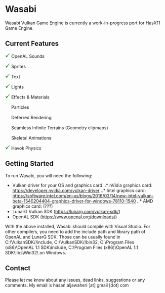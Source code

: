 # Wasabi
Wasabi Vulkan Game Engine is currently a work-in-progress port for HasX11 Game Engine.

## Current Features
[tick]: 
[prog]: 

<img src="https://github.com/Hasan-Jawaheri/Wasabi/raw/master/gitstuff/tick.png" width="16" height="16"> OpenAL Sounds

<img src="https://github.com/Hasan-Jawaheri/Wasabi/raw/master/gitstuff/tick.png" width="16" height="16"> Sprites

<img src="https://github.com/Hasan-Jawaheri/Wasabi/raw/master/gitstuff/tick.png" width="16" height="16"> Text

<img src="https://github.com/Hasan-Jawaheri/Wasabi/raw/master/gitstuff/tick.png" width="16" height="16"> Lights

<img src="https://github.com/Hasan-Jawaheri/Wasabi/raw/master/gitstuff/tick.png" width="16" height="16"> Effects & Materials

<img src="https://github.com/Hasan-Jawaheri/Wasabi/raw/master/gitstuff/wip.ico" width="16" height="16"> Particles

<img src="https://github.com/Hasan-Jawaheri/Wasabi/raw/master/gitstuff/wip.ico" width="16" height="16"> Deferred Rendering

<img src="https://github.com/Hasan-Jawaheri/Wasabi/raw/master/gitstuff/wip.ico" width="16" height="16"> Seamless Infinite Terrains (Geometry clipmaps)

<img src="https://github.com/Hasan-Jawaheri/Wasabi/raw/master/gitstuff/wip.ico" width="16" height="16"> Skeletal Animations

<img src="https://github.com/Hasan-Jawaheri/Wasabi/raw/master/gitstuff/tick.png" width="16" height="16"> Havok Physics

## Getting Started

To run Wasabi, you will need the following:

* Vulkan driver for your OS and graphics card
..* nVidia graphics card: https://developer.nvidia.com/vulkan-driver
..* Intel graphics card: https://software.intel.com/en-us/blogs/2016/03/14/new-intel-vulkan-beta-1540204404-graphics-driver-for-windows-78110-1540
..* AMD graphics card: (???)
* LunarG Vulkan SDK (https://lunarg.com/vulkan-sdk/)
* OpenAL SDK (https://www.openal.org/downloads/)

With the above installed, Wasabi should compile with Visual Studio. For other compilers, you need to add the include path and library path of OpenAL and LunarG SDK. Those can be usually found in C:/VulkanSDK/<version>/include, C:/VulkanSDK/<version>/bin32, C:\Program Files (x86)\OpenAL 1.1 SDK\include, C:\Program Files (x86)\OpenAL 1.1 SDK\libs\Win32\ on Windows.

## Contact

Please let me know about any issues, dead links, suggestions or any comments. My email is hasan.aljawaheri [at] gmail [dot] com

